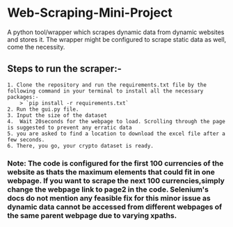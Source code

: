 # Web-Scraping-Mini-Project
A python tool/wrapper which scrapes dynamic data from dynamic websites and stores it. The wrapper might be configured to scrape static data as well, come the necessity.

## Steps to run the scraper:-
    1. Clone the repository and run the requirements.txt file by the following command in your terminal to install all the necessary packages:-
        > `pip install -r requirements.txt`
    2. Run the gui.py file.
    3. Input the size of the dataset
    4.  Wait 20seconds for the webpage to load. Scrolling through the page is suggested to prevent any erratic data
    5. you are asked to find a location to download the excel file after a few seconds.
    6. There, you go, your crypto dataset is ready.
   
   
   ### Note: The code is configured for the first 100 currencies of the website as thats the maximum elements that could fit in one webpage. If you want to scrape the next 100 currencies,simply change the webpage link to page2 in the code. Selenium's docs do not mention any feasible fix for this minor issue as dynamic data cannot be accessed from different webpages of the same parent webpage due to varying xpaths. 
